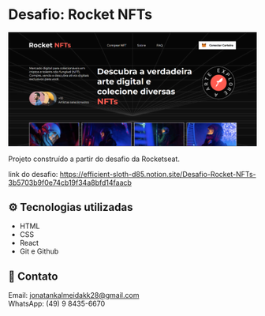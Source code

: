 # Desafio: Rocket NFTs

![preview](./src/assets/preview.png)

Projeto construído a partir do desafio da Rocketseat.  <br />

link do desafio:  https://efficient-sloth-d85.notion.site/Desafio-Rocket-NFTs-3b5703b9f0e74cb19f34a8bfd14faacb

## ⚙️ Tecnologias utilizadas

- HTML 
- CSS  
- React
- Git e Github

## 🧾 Contato

Email: jonatankalmeidakk28@gmail.com <br />
WhatsApp: (49) 9 8435-6670
